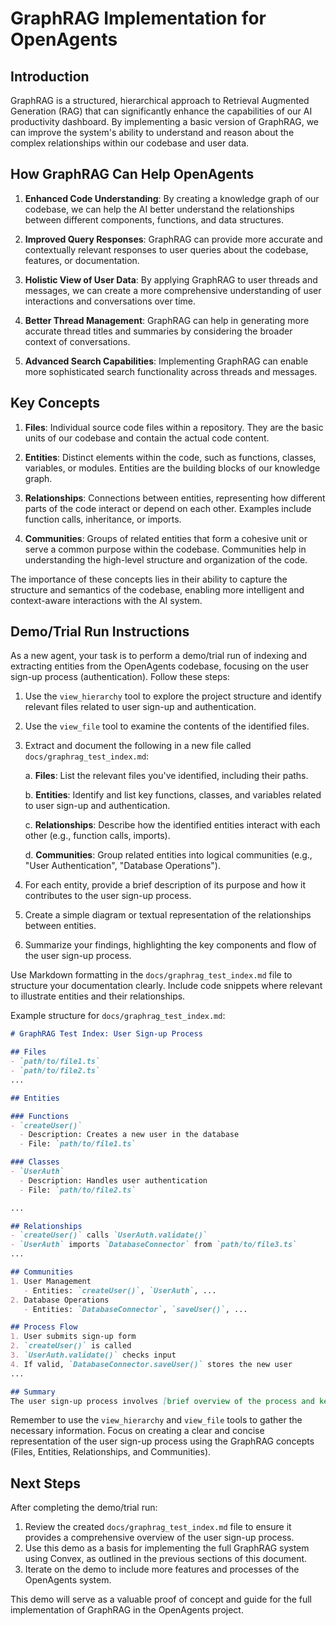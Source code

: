 # GraphRAG Implementation for OpenAgents

## Introduction
GraphRAG is a structured, hierarchical approach to Retrieval Augmented Generation (RAG) that can significantly enhance the capabilities of our AI productivity dashboard. By implementing a basic version of GraphRAG, we can improve the system's ability to understand and reason about the complex relationships within our codebase and user data.

## How GraphRAG Can Help OpenAgents

1. **Enhanced Code Understanding**: By creating a knowledge graph of our codebase, we can help the AI better understand the relationships between different components, functions, and data structures.

2. **Improved Query Responses**: GraphRAG can provide more accurate and contextually relevant responses to user queries about the codebase, features, or documentation.

3. **Holistic View of User Data**: By applying GraphRAG to user threads and messages, we can create a more comprehensive understanding of user interactions and conversations over time.

4. **Better Thread Management**: GraphRAG can help in generating more accurate thread titles and summaries by considering the broader context of conversations.

5. **Advanced Search Capabilities**: Implementing GraphRAG can enable more sophisticated search functionality across threads and messages.

## Key Concepts

1. **Files**: Individual source code files within a repository. They are the basic units of our codebase and contain the actual code content.

2. **Entities**: Distinct elements within the code, such as functions, classes, variables, or modules. Entities are the building blocks of our knowledge graph.

3. **Relationships**: Connections between entities, representing how different parts of the code interact or depend on each other. Examples include function calls, inheritance, or imports.

4. **Communities**: Groups of related entities that form a cohesive unit or serve a common purpose within the codebase. Communities help in understanding the high-level structure and organization of the code.

The importance of these concepts lies in their ability to capture the structure and semantics of the codebase, enabling more intelligent and context-aware interactions with the AI system.

## Demo/Trial Run Instructions

As a new agent, your task is to perform a demo/trial run of indexing and extracting entities from the OpenAgents codebase, focusing on the user sign-up process (authentication). Follow these steps:

1. Use the `view_hierarchy` tool to explore the project structure and identify relevant files related to user sign-up and authentication.

2. Use the `view_file` tool to examine the contents of the identified files.

3. Extract and document the following in a new file called `docs/graphrag_test_index.md`:

   a. **Files**: List the relevant files you've identified, including their paths.
   
   b. **Entities**: Identify and list key functions, classes, and variables related to user sign-up and authentication.
   
   c. **Relationships**: Describe how the identified entities interact with each other (e.g., function calls, imports).
   
   d. **Communities**: Group related entities into logical communities (e.g., "User Authentication", "Database Operations").

4. For each entity, provide a brief description of its purpose and how it contributes to the user sign-up process.

5. Create a simple diagram or textual representation of the relationships between entities.

6. Summarize your findings, highlighting the key components and flow of the user sign-up process.

Use Markdown formatting in the `docs/graphrag_test_index.md` file to structure your documentation clearly. Include code snippets where relevant to illustrate entities and their relationships.

Example structure for `docs/graphrag_test_index.md`:

```markdown
# GraphRAG Test Index: User Sign-up Process

## Files
- `path/to/file1.ts`
- `path/to/file2.ts`
...

## Entities

### Functions
- `createUser()`
  - Description: Creates a new user in the database
  - File: `path/to/file1.ts`

### Classes
- `UserAuth`
  - Description: Handles user authentication
  - File: `path/to/file2.ts`

...

## Relationships
- `createUser()` calls `UserAuth.validate()`
- `UserAuth` imports `DatabaseConnector` from `path/to/file3.ts`
...

## Communities
1. User Management
   - Entities: `createUser()`, `UserAuth`, ...
2. Database Operations
   - Entities: `DatabaseConnector`, `saveUser()`, ...

## Process Flow
1. User submits sign-up form
2. `createUser()` is called
3. `UserAuth.validate()` checks input
4. If valid, `DatabaseConnector.saveUser()` stores the new user
...

## Summary
The user sign-up process involves [brief overview of the process and key components]...
```

Remember to use the `view_hierarchy` and `view_file` tools to gather the necessary information. Focus on creating a clear and concise representation of the user sign-up process using the GraphRAG concepts (Files, Entities, Relationships, and Communities).

## Next Steps

After completing the demo/trial run:

1. Review the created `docs/graphrag_test_index.md` file to ensure it provides a comprehensive overview of the user sign-up process.
2. Use this demo as a basis for implementing the full GraphRAG system using Convex, as outlined in the previous sections of this document.
3. Iterate on the demo to include more features and processes of the OpenAgents system.

This demo will serve as a valuable proof of concept and guide for the full implementation of GraphRAG in the OpenAgents project.